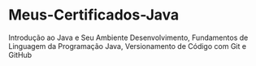 # Meus-Certificados-Java
 Introdução ao Java e Seu Ambiente Desenvolvimento, Fundamentos de Linguagem da Programação Java, Versionamento de Código com Git e GitHub
